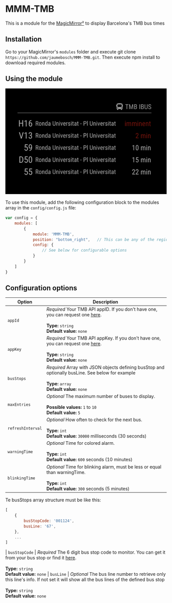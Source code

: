 # MMM-TMB
This is a module for the [MagicMirror²](https://github.com/MichMich/MagicMirror/) to display Barcelona's TMB bus times

## Installation
Go to your MagicMirror's `modules` folder and execute git clone `https://github.com/jaumebosch/MMM-TMB.git`. Then execute npm install to download required modules.

## Using the module

![alt text](https://github.com/jaumebosch/MMM-TMB/blob/master/images/screenshot.png)

To use this module, add the following configuration block to the modules array in the `config/config.js` file:
```js
var config = {
    modules: [
        {
            module: 'MMM-TMB',
            position: "bottom_right",   // This can be any of the regions.
            config: {
                // See below for configurable options
            }
        }
    ]
}
```

## Configuration options

| Option 			| Description
|------------------ |-----------
| `appId`			| *Required* Your TMB API appID. If you don't have one, you can request one [here](https://developer.tmb.cat/).<br><br> **Type:** `string` <br> **Default value:** `none`
| `appKey`			| *Required* Your TMB API appKey. If you don't have one, you can request one [here](https://developer.tmb.cat/).<br><br> **Type:** `string` <br> **Default value:** `none`
| `busStops`		| *Required* Array with JSON objects defining busStop and optionally busLine. See below for example<br><br> **Type:** `array` <br> **Default value:** `none`
| `maxEntries`		| *Optional* The maximum number of buses to display. <br><br> **Possible values:** `1` to `10` <br> **Default value:** `5`
| `refreshInterval` | *Optional* How often to check for the next bus. <br><br> **Type:** `int`<br> **Default value:** `30000` milliseconds (30 seconds)
| `warningTime`		| *Optional* Time for colored alarm. <br><br> **Type:** `int`<br> **Default value:** `600` seconds (10 minutes)
| `blinkingTime`	| *Optional* Time for blinking alarm, must be less or equal than warningTime. <br><br> **Type:** `int`<br> **Default value:** `300` seconds (5 minutes)


Te busStops array structure must be like this:
 ```js
[
     {
         busStopCode: '001124',
         busLine: '67',
     },
     ...
 ]
```

| `busStopCode`		| *Required* The 6 digit bus stop code to monitor. You can get it from your bus stop or find it [here](https://www.ambmobilitat.cat/principales/BusquedaParadas.aspx).<br><br> **Type:** `string` <br> **Default value:** `none`
| `busLine`			| *Optional* The bus line number to retrieve only this line's info. If not set it will show all the bus lines of the defined bus stop <br><br> **Type:** `string` <br> **Default value:** `none`
